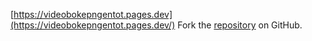 [https://videobokepngentot.pages.dev](https://videobokepngentot.pages.dev/)
Fork the [repository](https://github.com/ipukambe) on GitHub.